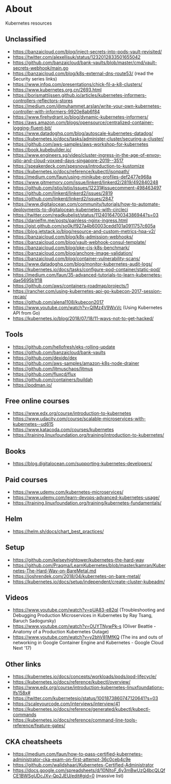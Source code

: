 # About

Kubernetes resources

## Unclassified

- https://banzaicloud.com/blog/inject-secrets-into-pods-vault-revisited/
- https://twitter.com/alexellisuk/status/1232012833501655042
- https://github.com/banzaicloud/bank-vaults/blob/master/cmd/vault-secrets-webhook/main.go
- https://banzaicloud.com/blog/k8s-external-dns-route53/ (read the Security series links)
- https://www.infoq.com/presentations/chick-fil-a-k8-clusters/
- https://www.kubernetes.org.cn/2693.html
- https://borismattijssen.github.io/articles/kubernetes-informers-controllers-reflectors-stores
- https://medium.com/@muhammet.arslan/write-your-own-kubernetes-controller-with-informers-9920e8ab6f84
- https://www.firehydrant.io/blog/dynamic-kubernetes-informers/
- https://aws.amazon.com/blogs/opensource/centralized-container-logging-fluent-bit/
- https://www.datadoghq.com/blog/autoscale-kubernetes-datadog/
- https://kubernetes.io/docs/tasks/administer-cluster/securing-a-cluster/
- https://github.com/aws-samples/aws-workshop-for-kubernetes
- https://book.kubebuilder.io/
- https://www.engineers.sg/video/cluster-ingress-in-the-age-of-envoy-istio-and-cloud-voxxed-days-singapore-2019--3517
- https://speakerdeck.com/spesnova/introduction-to-kustomize
- https://kubernetes.io/docs/reference/kubectl/jsonpath/
- https://medium.com/faun/using-minikube-profiles-def2477e968a
- https://www.gitmemory.com/issue/linkerd/linkerd2/2819/492840248
- https://github.com/istio/istio/issues/12231#issuecomment-498463497
- https://github.com/linkerd/linkerd2/issues/2819
- https://github.com/linkerd/linkerd2/issues/2847
- https://www.digitalocean.com/community/tutorials/how-to-automate-deployments-to-digitalocean-kubernetes-with-circleci
- https://twitter.com/readkubelist/status/1124016470034386944?s=03
- https://danielfm.me/posts/painless-nginx-ingress.html
- https://gist.github.com/so0k/f927a4b60003cedd101a0911757c605a
- https://blog.jetstack.io/blog/resource-and-custom-metrics-hpa-v2/
- https://banzaicloud.com/blog/k8s-admission-webhooks/
- https://banzaicloud.com/blog/vault-webhook-consul-template/
- https://banzaicloud.com/blog/pke-cis-k8s-benchmark/
- https://banzaicloud.com/blog/anchore-image-validation/
- https://banzaicloud.com/blog/container-vulnerability-scans/
- https://www.datadoghq.com/blog/monitor-kubernetes-audit-logs/
- https://kubernetes.io/docs/tasks/configure-pod-container/static-pod/
- https://medium.com/faun/35-advanced-tutorials-to-learn-kubernetes-dae5695b1f18
- https://github.com/aws/containers-roadmap/projects/1
- https://rancher.com/using-kubernetes-api-go-kubecon-2017-session-recap/
- https://github.com/alena1108/kubecon2017
- https://www.youtube.com/watch?v=QIMz4V9WxVc (Using Kubernetes API from Go)
- https://kubernetes.io/blog/2018/07/18/11-ways-not-to-get-hacked/


## Tools

- https://github.com/hellofresh/eks-rolling-update
- https://github.com/banzaicloud/bank-vaults
- https://github.com/dexidp/dex
- https://github.com/aws-samples/amazon-k8s-node-drainer
- https://github.com/litmuschaos/litmus
- https://github.com/fluxcd/flux
- https://github.com/containers/buildah
- https://podman.io/


## Free online courses

- https://www.edx.org/course/introduction-to-kubernetes
- https://www.udacity.com/course/scalable-microservices-with-kubernetes--ud615
- https://www.katacoda.com/courses/kubernetes
- https://training.linuxfoundation.org/training/introduction-to-kubernetes/


## Books

- https://blog.digitalocean.com/supporting-kubernetes-developers/


## Paid courses

- https://www.udemy.com/kubernetes-microservices/
- https://www.udemy.com/learn-devops-advanced-kubernetes-usage/
- https://training.linuxfoundation.org/training/kubernetes-fundamentals/


## Helm

- https://helm.sh/docs/chart_best_practices/


## Setup

- https://github.com/kelseyhightower/kubernetes-the-hard-way
- https://github.com/Praqma/LearnKubernetes/blob/master/kamran/Kubernetes-The-Hard-Way-on-BareMetal.md
- https://joshrendek.com/2018/04/kubernetes-on-bare-metal/
- https://kubernetes.io/docs/setup/independent/create-cluster-kubeadm/


## Videos

- https://www.youtube.com/watch?v=pUA83-e82qI (Troubleshooting and Debugging Production Microservices in Kubernetes by Ray Tsang, Baruch Sadogursky)
- https://www.youtube.com/watch?v=OUYTNywPk-s (Oliver Beattie - Anatomy of a Production Kubernetes Outage)
- https://www.youtube.com/watch?v=y2bhV81MfKQ (The ins and outs of networking in Google Container Engine and Kubernetes - Google Cloud Next '17)


## Other links

- https://kubernetes.io/docs/concepts/workloads/pods/pod-lifecycle/
- https://kubernetes.io/docs/reference/kubectl/overview/
- https://www.edx.org/course/introduction-kubernetes-linuxfoundationx-lfs158x#
- https://twitter.com/kubernetesio/status/1001873860747120641?s=03
- https://scaleyourcode.com/interviews/interview/41
- https://kubernetes.io/docs/reference/generated/kubectl/kubectl-commands
- https://kubernetes.io/docs/reference/command-line-tools-reference/feature-gates/


## CKA cheatsheets

- https://medium.com/faun/how-to-pass-certified-kubernetes-administrator-cka-exam-on-first-attempt-36c0ceb4c9e
- https://github.com/walidshaari/Kubernetes-Certified-Administrator
- https://docs.google.com/spreadsheets/d/10NltoF_6y3mBwUzQ4bcQLQfCE1BWSgUDcJXy-Qp2JEU/edit#gid=0 (massive list)
